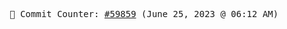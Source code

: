 <p align="center">
    <samp>
        📮 Commit Counter: <a href="https://github.com/Javascript-void0/Javascript-void0/commits/main">#59859</a> (June 25, 2023 @ 06:12 AM)
    </samp>
</p>